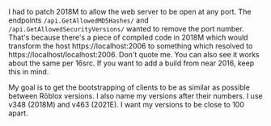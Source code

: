 I had to patch 2018M to allow the web server to be open at any port.
The endpoints `/api.GetAllowedMD5Hashes/` and `/api.GetAllowedSecurityVersions/` wanted to remove the port number.
That's because there's a piece of compiled code in 2018M which would transform the host https://localhost:2006 to something which resolved to https://localhost/localhost:2006. Don't quote me. You can also see it works about the same per 16src. If you want to add a build from near 2016, keep this in mind.

My goal is to get the bootstrapping of clients to be as similar as possible between Rōblox versions. I also name my versions after their numbers. I use v348 (2018M) and v463 (2021E). I want my versions to be close to 100 apart.

